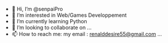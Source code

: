 - 👋 Hi, I’m @senpaiPro
- 👀 I’m interested in Web/Games Developpement
- 🌱 I’m currently learning Python
- 💞️ I’m looking to collaborate on ...
- 📫 How to reach me: my email : renalddesire55@gmail.com
...
<!---
senpaiPro/senpaiPro is a ✨ special ✨ repository because its `README.md` (this file) appears on your GitHub profile.
You can click the Preview link to take a look at your changes.
--->
